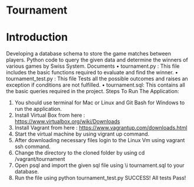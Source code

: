# Tournament

# Introduction
Developing a database schema to store the game matches between players. Python code to query the given data and determine the winners of various games by Swiss System.
Documents
•	tournament.py : This file includes the basic functions required to evaluate and find the winner.
•	tournament_test.py : This file Tests all the possible outcomes and raises an exception if conditions are not fulfilled.
•	tournament.sql: This contains all the basic queries required in the project.
Steps To Run The Application:
1.	You should use terminal for Mac or Linux and Git Bash for Windows to run the application.
2.	Install Virtual Box from here : https://www.virtualbox.org/wiki/Downloads
3.	Install Vagrant from here : https://www.vagrantup.com/downloads.html
4.	Start the virtual machine by using vigrant up command.
5.	After downloading necessary files login to the Linux Vm using vagrant ssh command.
6.	Change the directory to the cloned folder by using cd /vagrant/tournament
7.	Open psql and import the given sql file using \i tournament.sql to your database.
8.	Run the file using python tournament_test.py
SUCCESS! All tests Pass!
